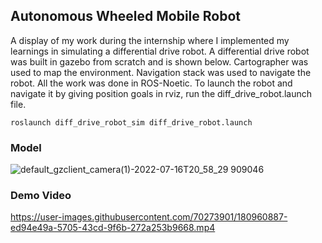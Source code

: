 ## Autonomous Wheeled Mobile Robot
A display of my work during the internship where I implemented my learnings in simulating a differential drive robot. A differential drive robot was built in gazebo from scratch and is shown below. Cartographer was used to map the environment. Navigation stack was used to navigate the robot. All the work was done in ROS-Noetic.
To launch the robot and navigate it by giving position goals in rviz, run the diff_drive_robot.launch file.
```
roslaunch diff_drive_robot_sim diff_drive_robot.launch
```
### Model
![default_gzclient_camera(1)-2022-07-16T20_58_29 909046](https://user-images.githubusercontent.com/70273901/180960188-cb0cbb8c-0b7c-4c05-a427-5e2bb95bf374.jpg)

### Demo Video
https://user-images.githubusercontent.com/70273901/180960887-ed94e49a-5705-43cd-9f6b-272a253b9668.mp4
